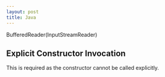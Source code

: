 ```yaml
---
layout: post
title: Java
---
```

BufferedReader(InputStreamReader)

## Explicit Constructor Invocation
This is required as the constructor cannot be called explicitly.
<!--stackedit_data:
eyJoaXN0b3J5IjpbMTY0NTc2MzY4MCwxODEwODIwMTkyXX0=
-->